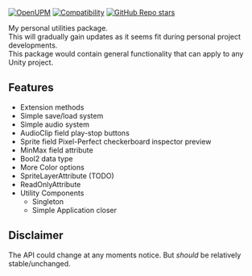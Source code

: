 [![OpenUPM](https://img.shields.io/npm/v/com.cammin.camlib?label=openupm&registry_uri=https://package.openupm.com)](https://openupm.com/packages/com.cammin.camlib/)
[![Compatibility](https://img.shields.io/badge/-2021.1+-11191F?logo=Unity)](https://unity3d.com/get-unity/download/archive)
[![GitHub Repo stars](https://img.shields.io/github/stars/Cammin/CamLib?color=%23dca&label=%E2%AD%90)](https://github.com/Cammin/CamLib)

My personal utilities package.  
This will gradually gain updates as it seems fit during personal project developments.  
This package would contain general functionality that can apply to any Unity project.

## Features
  - Extension methods
  - Simple save/load system
  - Simple audio system
  - AudioClip field play-stop buttons
  - Sprite field Pixel-Perfect checkerboard inspector preview
  - MinMax field attribute
  - Bool2 data type
  - More Color options
  - SpriteLayerAttribute (TODO)
  - ReadOnlyAttribute
  - Utility Components
    - Singleton
    - Simple Application closer


## Disclaimer
The API could change at any moments notice. But *should* be relatively stable/unchanged.

